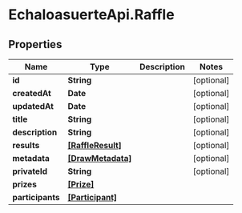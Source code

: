 # EchaloasuerteApi.Raffle

## Properties
Name | Type | Description | Notes
------------ | ------------- | ------------- | -------------
**id** | **String** |  | [optional] 
**createdAt** | **Date** |  | [optional] 
**updatedAt** | **Date** |  | [optional] 
**title** | **String** |  | [optional] 
**description** | **String** |  | [optional] 
**results** | [**[RaffleResult]**](RaffleResult.md) |  | [optional] 
**metadata** | [**[DrawMetadata]**](DrawMetadata.md) |  | [optional] 
**privateId** | **String** |  | [optional] 
**prizes** | [**[Prize]**](Prize.md) |  | 
**participants** | [**[Participant]**](Participant.md) |  | 


